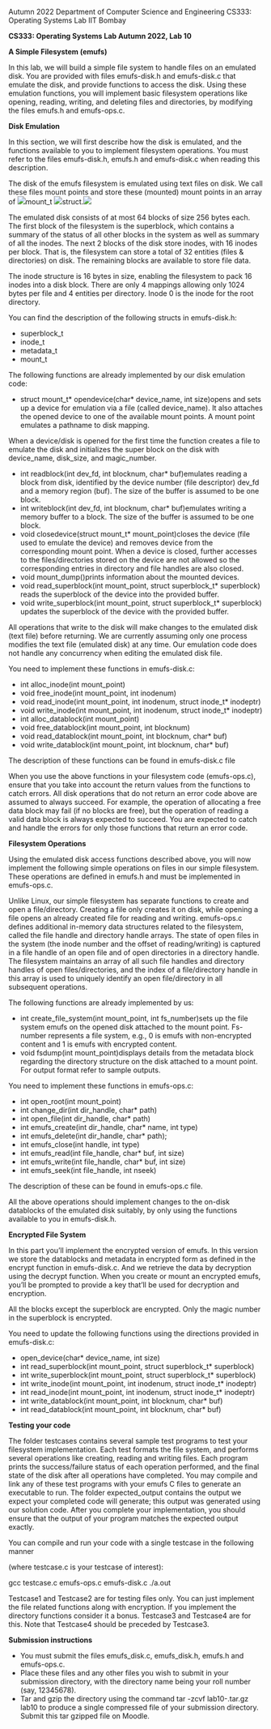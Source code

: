 Autumn 2022 Department of Computer Science and Engineering CS333: Operating Systems Lab IIT Bombay

**CS333: Operating Systems Lab Autumn 2022, Lab 10**

**A Simple Filesystem (emufs)**

In this lab, we will build a simple file system to handle files on an emulated disk. You are provided with files emufs-disk.h and emufs-disk.c that emulate the disk, and provide functions to access the disk. Using these emulation functions, you will implement basic filesystem operations like opening, reading, writing, and deleting files and directories, by modifying the files emufs.h and emufs-ops.c.

**Disk Emulation**

In this section, we will first describe how the disk is emulated, and the functions available to you to implement filesystem operations. You must refer to the files emufs-disk.h, emufs.h and emufs-disk.c when reading this description.

The disk of the emufs filesystem is emulated using text files on disk. We call these files mount points and store these (mounted) mount points in an array of ![](Aspose.Words.c80b0dec-dd3b-4ac0-b4c1-bd48ad45d83d.001.png)mount\_t ![](Aspose.Words.c80b0dec-dd3b-4ac0-b4c1-bd48ad45d83d.002.png)struct.![](Aspose.Words.c80b0dec-dd3b-4ac0-b4c1-bd48ad45d83d.003.png)

The emulated disk consists of at most 64 blocks of size 256 bytes each. The first block of the filesystem is the superblock, which contains a summary of the status of all other blocks in the system as well as summary of all the inodes. The next 2 blocks of the disk store inodes, with 16 inodes per block. That is, the filesystem can store a total of 32 entities (files & directories) on disk. The remaining blocks are available to store file data.

The inode structure is 16 bytes in size, enabling the filesystem to pack 16 inodes into a disk block. There are only 4 mappings allowing only 1024 bytes per file and 4 entities per directory. Inode 0 is the inode for the root directory.

You can find the description of the following structs in emufs-disk.h:

- superblock\_t
- inode\_t
- metadata\_t
- mount\_t

The following functions are already implemented by our disk emulation code:

- struct mount\_t\* opendevice(char\* device\_name, int size)opens and sets up a device for emulation via a file (called device\_name). It also attaches the opened device to one of the available mount points. A mount point emulates a pathname to disk mapping.

When a device/disk is opened for the first time the function creates a file to emulate the disk and initializes the super block on the disk with device\_name, disk\_size, and magic\_number.

- int readblock(int dev\_fd, int blocknum, char\* buf)emulates reading a block from disk, identified by the device number (file descriptor) dev\_fd and a memory region (buf). The size of the buffer is assumed to be one block.
- int writeblock(int dev\_fd, int blocknum, char\* buf)emulates writing a memory buffer to a block. The size of the buffer is assumed to be one block.
- void closedevice(struct mount\_t\* mount\_point)closes the device (file used to emulate the device) and removes device from the corresponding mount point. When a device is closed, further accesses to the files/directories stored on the device are not allowed so the corresponding entries in directory and file handles are also closed.
- void mount\_dump()prints information about the mounted devices.
- void read\_superblock(int mount\_point, struct superblock\_t\* superblock) reads the superblock of the device into the provided buffer.
- void write\_superblock(int mount\_point, struct superblock\_t\* superblock) updates the superblock of the device with the provided buffer.

All operations that write to the disk will make changes to the emulated disk (text file) before returning. We are currently assuming only one process modifies the text file (emulated disk) at any time. Our emulation code does not handle any concurrency when editing the emulated disk file.

You need to implement these functions in emufs-disk.c:

- int alloc\_inode(int mount\_point)
- void free\_inode(int mount\_point, int inodenum)
- void read\_inode(int mount\_point, int inodenum, struct inode\_t\* inodeptr)
- void write\_inode(int mount\_point, int inodenum, struct inode\_t\* inodeptr)
- int alloc\_datablock(int mount\_point)
- void free\_datablock(int mount\_point, int blocknum)
- void read\_datablock(int mount\_point, int blocknum, char\* buf)
- void write\_datablock(int mount\_point, int blocknum, char\* buf)

The description of these functions can be found in emufs-disk.c file

When you use the above functions in your filesystem code (emufs-ops.c), ensure that you take into account the return values from the functions to catch errors. All disk operations that do not return an error code above are assumed to always succeed. For example, the operation of allocating a free data block may fail (if no blocks are free), but the operation of reading a valid data block is always expected to succeed. You are expected to catch and handle the errors for only those functions that return an error code.

**Filesystem Operations**

Using the emulated disk access functions described above, you will now implement the following simple operations on files in our simple filesystem. These operations are defined in emufs.h and must be implemented in emufs-ops.c.

Unlike Linux, our simple filesystem has separate functions to create and open a file/directory. Creating a file only creates it on disk, while opening a file opens an already created file for reading and writing. emufs-ops.c defines additional in-memory data structures related to the filesystem, called the file handle and directory handle arrays. The state of open files in the system (the inode number and the offset of reading/writing) is captured in a file handle of an open file and of open directories in a directory handle. The filesystem maintains an array of all such file handles and directory handles of open files/directories, and the index of a file/directory handle in this array is used to uniquely identify an open file/directory in all subsequent operations.

The following functions are already implemented by us:

- int create\_file\_system(int mount\_point, int fs\_number)sets up the file system emufs on the opened disk attached to the mount point. Fs-number represents a file system, e.g., 0 is emufs with non-encrypted content and 1 is emufs with encrypted content.
- void fsdump(int mount\_point)displays details from the metadata block regarding the directory structure on the disk attached to a mount point. For output format refer to sample outputs.

You need to implement these functions in emufs-ops.c:

- int open\_root(int mount\_point)
- int change\_dir(int dir\_handle, char\* path)
- int open\_file(int dir\_handle, char\* path)
- int emufs\_create(int dir\_handle, char\* name, int type)
- int emufs\_delete(int dir\_handle, char\* path);
- int emufs\_close(int handle, int type)
- int emufs\_read(int file\_handle, char\* buf, int size)
- int emufs\_write(int file\_handle, char\* buf, int size)
- int emufs\_seek(int file\_handle, int nseek)

The description of these can be found in emufs-ops.c file.

All the above operations should implement changes to the on-disk datablocks of the emulated disk suitably, by only using the functions available to you in emufs-disk.h.

**Encrypted File System**

In this part you’ll implement the encrypted version of emufs. In this version we store the datablocks and metadata in encrypted form as defined in the encrypt function in emufs-disk.c. And we retrieve the data by decryption using the decrypt function. When you create or mount an encrypted emufs, you’ll be prompted to provide a key that’ll be used for decryption and encryption.

All the blocks except the superblock are encrypted. Only the magic number in the superblock is encrypted.

You need to update the following functions using the directions provided in emufs-disk.c:

- open\_device(char\* device\_name, int size)
- int read\_superblock(int mount\_point, struct superblock\_t\* superblock)
- int write\_superblock(int mount\_point, struct superblock\_t\* superblock)
- int write\_inode(int mount\_point, int inodenum, struct inode\_t\* inodeptr)
- int read\_inode(int mount\_point, int inodenum, struct inode\_t\* inodeptr)
- int write\_datablock(int mount\_point, int blocknum, char\* buf)
- int read\_datablock(int mount\_point, int blocknum, char\* buf)

**Testing your code**

The folder testcases contains several sample test programs to test your filesystem implementation. Each test formats the file system, and performs several operations like creating, reading and writing files. Each program prints the success/failure status of each operation performed, and the final state of the disk after all operations have completed. You may compile and link any of these test programs with your emufs C files to generate an executable to run. The folder expected\_output contains the output we expect your completed code will generate; this output was generated using our solution code. After you complete your implementation, you should ensure that the output of your program matches the expected output exactly.

You can compile and run your code with a single testcase in the following manner

(where testcase.c is your testcase of interest):

gcc testcase.c emufs-ops.c emufs-disk.c ./a.out

Testcase1 and Testcase2 are for testing files only. You can just implement the file related functions along with encryption. If you implement the directory functions consider it a bonus. Testcase3 and Testcase4 are for this. Note that Testcase4 should be preceded by Testcase3.

**Submission instructions**

- You must submit the files emufs\_disk.c, emufs\_disk.h, emufs.h and emufs-ops.c.
- Place these files and any other files you wish to submit in your submission directory, with the directory name being your roll number (say, 12345678).
- Tar and gzip the directory using the command tar -zcvf lab10-<rollno>.tar.gz lab10 to produce a single compressed file of your submission directory. Submit this tar gzipped file on Moodle.
